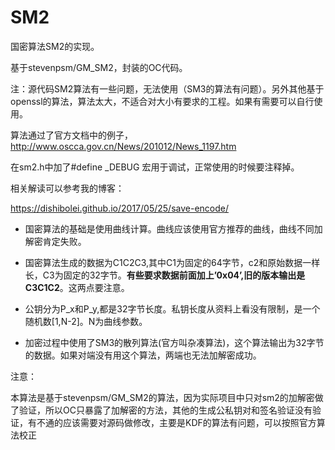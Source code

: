 # SM2
国密算法SM2的实现。

基于stevenpsm/GM_SM2，封装的OC代码。

注：源代码SM2算法有一些问题，无法使用（SM3的算法有问题）。另外其他基于openssl的算法，算法太大，不适合对大小有要求的工程。如果有需要可以自行使用。

算法通过了官方文档中的例子，http://www.oscca.gov.cn/News/201012/News_1197.htm

在sm2.h中加了#define _DEBUG 宏用于调试，正常使用的时候要注释掉。

相关解读可以参考我的博客：

https://dishibolei.github.io/2017/05/25/save-encode/

*  国密算法的基础是使用曲线计算。曲线应该使用官方推荐的曲线，曲线不同加解密肯定失败。

*  国密算法生成的数据为C1C2C3,其中C1为固定的64字节，c2和原始数据一样长，C3为固定的32字节。**有些要求数据前面加上’0x04’,旧的版本输出是C3C1C2**。这两点要注意。

*  公钥分为P_x和P_y,都是32字节长度。私钥长度从资料上看没有限制，是一个随机数[1,N-2]。N为曲线参数。

*  加密过程中使用了SM3的散列算法(官方叫杂凑算法)，这个算法输出为32字节的数据。如果对端没有用这个算法，两端也无法加解密成功。

注意：

本算法是基于stevenpsm/GM_SM2的算法，因为实际项目中只对sm2的加解密做了验证，所以OC只暴露了加解密的方法，其他的生成公私钥对和签名验证没有验证，有不通的应该需要对源码做修改，主要是KDF的算法有问题，可以按照官方算法校正
